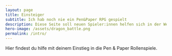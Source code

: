 ```yaml
---
layout: page
title: Einsteiger
subtitle: Ich hab noch nie ein Pen&Paper RPG gespielt
description: Diese Seite soll neuen Spieler:innen helfen sich in der Welt der P&P zurecht zu finden.
hero-image: /assets/dragon_battle.png
permalink: /intro/
---
```


Hier findest du hilfe mit deinem Einstieg in die Pen & Paper Rollenspiele.
